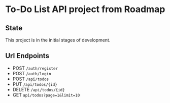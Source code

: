 # To-Do List API project from Roadmap

## State
This project is in the initial stages of development.

## Url Endpoints
- POST `/auth/register`
- POST `/auth/login`
- POST `/api/todos`
- PUT `/api/todos/{id}`
- DELETE `/api/todos/{id}`
- GET `api/todos?page=1&limit=10`